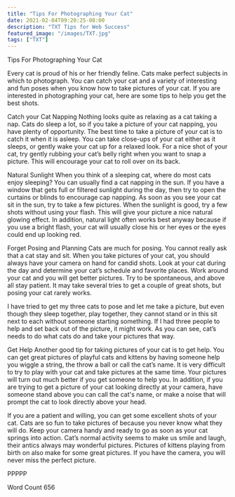 ```yaml
---
title: "Tips For Photographing Your Cat"
date: 2021-02-04T09:20:25-08:00
description: "TXT Tips for Web Success"
featured_image: "/images/TXT.jpg"
tags: ["TXT"]
---
```


Tips For Photographing Your Cat

Every cat is proud of his or her friendly feline.  Cats make perfect subjects in which to photograph.  You can catch your cat and a variety of interesting and fun poses when you know how to take pictures of your cat. If you are interested in photographing your cat, here are some tips to help you get the best shots. 

Catch your Cat Napping
Nothing looks quite as relaxing as a cat taking a nap. Cats do sleep a lot, so if you take a picture of your cat napping, you have plenty of opportunity.  The best time to take a picture of your cat is to catch it when it is asleep.  You can take close-ups of your cat either as it sleeps, or gently wake your cat up for a relaxed look. For a nice shot of your cat, try gently rubbing your cat’s belly right when you want to snap a picture. This will encourage your cat to roll over on its back. 

Natural Sunlight
When you think of a sleeping cat, where do most cats enjoy sleeping? You can usually find a cat napping in the sun. If you have a window that gets full or filtered sunlight during the day, then try to open the curtains or blinds to encourage cap napping. As soon as you see your cat sit in the sun, try to take a few pictures. When the sunlight is good, try a few shots without using your flash. This will give your picture a nice natural glowing effect. In addition, natural light often works best anyway because if you use a bright flash, your cat will usually close his or her eyes or the eyes could end up looking red.

Forget Posing and Planning
Cats are much for posing. You cannot really ask that a cat stay and sit. When you take pictures of your cat, you should always have your camera on hand for candid shots. Look at your cat during the day and determine your cat’s schedule and favorite places. Work around your cat and you will get better pictures.  Try to be spontaneous, and above all stay patient. It may take several tries to get a couple of great shots, but posing your cat rarely works.

I have tried to get my three cats to pose and let me take a picture, but even though they sleep together, play together, they cannot stand or in this sit next to each without someone starting something. If I had three people to help and set back out of the picture, it might work. As you can see, cat’s needs to do what cats do and take your pictures that way. 

Get Help
Another good tip for taking pictures of your cat is to get help. You can get great pictures of playful cats and kittens by having someone help you wiggle a string, the throw a ball or call the cat’s name. It is very difficult to try to play with your cat and take pictures at the same time. Your pictures will turn out much better if you get someone to help you. In addition, if you are trying to get a picture of your cat looking directly at your camera, have someone stand above you can call the cat's name, or make a noise that will prompt the cat to look directly above your head.

If you are a patient and willing, you can get some excellent shots of your cat. Cats are so fun to take pictures of because you never know what they will do. Keep your camera handy and ready to go as soon as your cat springs into action. Cat’s normal activity seems to make us smile and laugh, their antics always may wonderful pictures. Pictures of kittens playing from birth on also make for some great pictures. If you have the camera, you will never miss the perfect picture. 

PPPPP

Word Count 656

